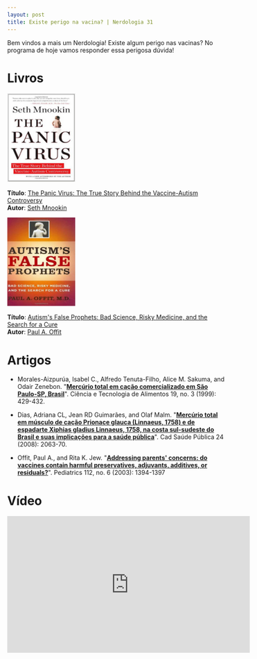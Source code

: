 ```yaml
---
layout: post
title: Existe perigo na vacina? | Nerdologia 31
---
```


Bem vindos a mais um Nerdologia! Existe algum perigo nas vacinas? No programa de hoje vamos responder essa perigosa dúvida!

Livros
=====

![The Panic Virus](../images/panic-virus.jpg)

**Título**: [The Panic Virus: The True Story Behind the Vaccine-Autism Controversy](http://www.amazon.com/The-Panic-Virus-Vaccine-Autism-Controversy/dp/1439158657)<br>
**Autor**: [Seth Mnookin](http://sethmnookin.com/)

![Autism](../images/autism.jpeg)

**Título**: [Autism's False Prophets: Bad Science, Risky Medicine, and the Search for a Cure](http://www.amazon.com/Autisms-False-Prophets-Science-Medicine/dp/023114637X)<br>
**Autor**: [Paul A. Offit](http://paul-offit.com/)

Artigos
=====

- Morales-Aizpurúa, Isabel C., Alfredo Tenuta-Filho, Alice M. Sakuma, and Odair Zenebon. "[**Mercúrio total em cação comercializado em São Paulo-SP, Brasil**](http://www.scielo.br/scielo.php?script=sci_arttext&pid=S0101-20611999000300024&lng=pt&nrm=iso&tlng=pt)". Ciência e Tecnologia de Alimentos 19, no. 3 (1999): 429-432.

- Dias, Adriana CL, Jean RD Guimarães, and Olaf Malm. "[**Mercúrio total em músculo de cação Prionace glauca (Linnaeus, 1758) e de espadarte Xiphias gladius Linnaeus, 1758, na costa sul-sudeste do Brasil e suas implicações para a saúde pública**](http://www.scielo.br/pdf/csp/v24n9/12.pdf)". Cad Saúde Pública 24 (2008): 2063-70. 

- Offit, Paul A., and Rita K. Jew. "[**Addressing parents' concerns: do vaccines contain harmful preservatives, adjuvants, additives, or residuals?**](http://pediatrics.aappublications.org/content/112/6/1394.full.pdf+html)". Pediatrics 112, no. 6 (2003): 1394-1397

Vídeo
=====

<iframe width="560" height="315" src="https://www.youtube.com/embed/MiIZlSNAu0E" frameborder="0" allowfullscreen></iframe>

